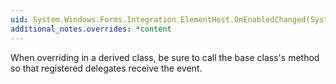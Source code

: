 ```yaml
---
uid: System.Windows.Forms.Integration.ElementHost.OnEnabledChanged(System.EventArgs)
additional_notes.overrides: *content
---
```


<p>When overriding <xref href="System.Windows.Forms.Integration.ElementHost.OnEnabledChanged(System.EventArgs)"></xref> in a derived class, be sure to call the base class's <xref href="System.Windows.Forms.Integration.ElementHost.OnEnabledChanged(System.EventArgs)"></xref> method so that registered delegates receive the event.</p>


